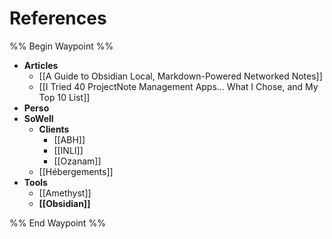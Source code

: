 # References 

%% Begin Waypoint %%
- **Articles**
	- [[A Guide to Obsidian Local, Markdown-Powered Networked Notes]]
	- [[I Tried 40 ProjectNote Management Apps… What I Chose, and My Top 10 List]]
- **Perso**
- **SoWell**
	- **Clients**
		- [[ABH]]
		- [[INLI]]
		- [[Ozanam]]
	- [[Hébergements]]
- **Tools**
	- [[Amethyst]]
	- **[[Obsidian]]**

%% End Waypoint %%
